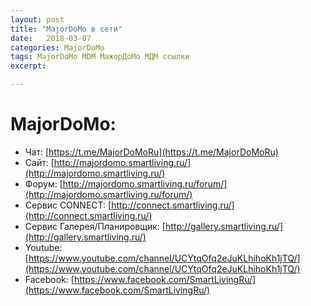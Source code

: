 ```yaml
---
layout: post
title: "MajorDoMo в сети"
date:   2018-03-07
categories: MajorDoMo
tags: MajorDoMo MDM МажорДоМо МДМ ссылки
excerpt:

---
```


# MajorDoMo:

* Чат: [https://t.me/MajorDoMoRu](https://t.me/MajorDoMoRu)
* Сайт: [http://majordomo.smartliving.ru/](http://majordomo.smartliving.ru/)
* Форум: [http://majordomo.smartliving.ru/forum/](http://majordomo.smartliving.ru/forum/)
* Сервис CONNECT: [http://connect.smartliving.ru/](http://connect.smartliving.ru/)
* Сервис Галерея/Планировщик: [http://gallery.smartliving.ru/](http://gallery.smartliving.ru/)
* Youtube: [https://www.youtube.com/channel/UCYtqOfq2eJuKLhihoKh1jTQ/](https://www.youtube.com/channel/UCYtqOfq2eJuKLhihoKh1jTQ/)
* Facebook: [https://www.facebook.com/SmartLivingRu/](https://www.facebook.com/SmartLivingRu/)
